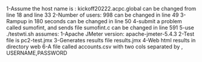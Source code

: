 
1-Assume the host name is : kickoff20222.acpc.global
	can be changed from line 18
	and line 33
2-Number of users: 998
	can be changed in line 49
3-Rampup in 180 seconds
	can be changed in line 50
4-submit a problem called sumofint, and sends file sumofint.c
	can be changed in line 591
5-use ./testwti.sh
	assumes:
			1-Apache JMeter version: apache-jmeter-5.4.3
			2-Test file is pc2-test.jmx
			3-Generates results file results.jmx
			4-Web html results in directory web
6-A file called accounts.csv with two cols separated by ,
	USERNAME,PASSWORD
	
